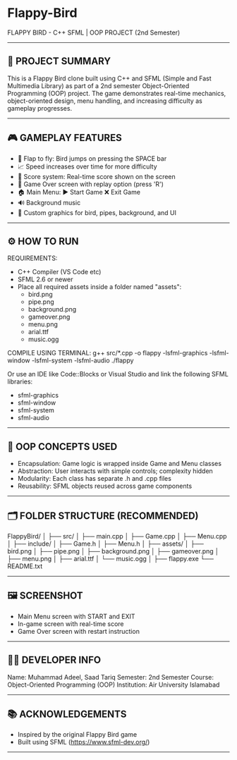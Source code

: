 # Flappy-Bird
FLAPPY BIRD - C++ SFML | OOP PROJECT (2nd Semester)

------------------------------------------------------------
📌 PROJECT SUMMARY
------------------------------------------------------------

This is a Flappy Bird clone built using C++ and SFML (Simple and Fast Multimedia Library) as part of a 2nd semester Object-Oriented Programming (OOP) project. The game demonstrates real-time mechanics, object-oriented design, menu handling, and increasing difficulty as gameplay progresses.

------------------------------------------------------------
🎮 GAMEPLAY FEATURES
------------------------------------------------------------

- 🐤 Flap to fly: Bird jumps on pressing the SPACE bar
- 📈 Speed increases over time for more difficulty
- 🧠 Score system: Real-time score shown on the screen
- 🚫 Game Over screen with replay option (press 'R')
- 🏠 Main Menu:
  ▶️ Start Game
  ❌ Exit Game
- 🔊 Background music
- 🎨 Custom graphics for bird, pipes, background, and UI

------------------------------------------------------------
⚙️ HOW TO RUN
------------------------------------------------------------

REQUIREMENTS:
- C++ Compiler (VS Code etc)
- SFML 2.6 or newer
- Place all required assets inside a folder named "assets":
  - bird.png
  - pipe.png
  - background.png
  - gameover.png
  - menu.png
  - arial.ttf
  - music.ogg

COMPILE USING TERMINAL:
g++ src/*.cpp -o flappy -lsfml-graphics -lsfml-window -lsfml-system -lsfml-audio
./flappy

Or use an IDE like Code::Blocks or Visual Studio and link the following SFML libraries:
- sfml-graphics
- sfml-window
- sfml-system
- sfml-audio

------------------------------------------------------------
🧠 OOP CONCEPTS USED
------------------------------------------------------------

- Encapsulation: Game logic is wrapped inside Game and Menu classes
- Abstraction: User interacts with simple controls; complexity hidden
- Modularity: Each class has separate .h and .cpp files
- Reusability: SFML objects reused across game components

------------------------------------------------------------
🗂️ FOLDER STRUCTURE (RECOMMENDED)
------------------------------------------------------------

FlappyBird/
│
├── src/
│   ├── main.cpp
│   ├── Game.cpp
│   ├── Menu.cpp
│
├── include/
│   ├── Game.h
│   ├── Menu.h
│
├── assets/
│   ├── bird.png
│   ├── pipe.png
│   ├── background.png
│   ├── gameover.png
│   ├── menu.png
│   ├── arial.ttf
│   └── music.ogg
│
├── flappy.exe 
└── README.txt

------------------------------------------------------------
🖼️ SCREENSHOT
------------------------------------------------------------

- Main Menu screen with START and EXIT
- In-game screen with real-time score
- Game Over screen with restart instruction

------------------------------------------------------------
👨‍🎓 DEVELOPER INFO
------------------------------------------------------------

Name: Muhammad Adeel, Saad Tariq
Semester: 2nd Semester
Course: Object-Oriented Programming (OOP)
Institution: Air University Islamabad

------------------------------------------------------------
📚 ACKNOWLEDGEMENTS
------------------------------------------------------------

- Inspired by the original Flappy Bird game
- Built using SFML (https://www.sfml-dev.org/)

------------------------------------------------------------
